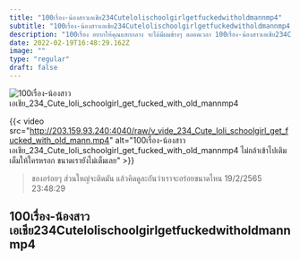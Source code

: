 ```yaml
---
title: "100เรื่อง-น้องสาวเอเชีย234Cutelolischoolgirlgetfuckedwitholdmannmp4"
subtitle: "100เรื่อง-น้องสาวเอเชีย234Cutelolischoolgirlgetfuckedwitholdmannmp4 เป็นคนถูกรักว่ายากแล้ว เป็นคนถูกหวยยากกว่าอีก"
description: "100เรื่อง อยากให้คุณแสกกลาง จะได้มีผมข้างๆ ตลอดเวลา 100เรื่อง-น้องสาวเอเชีย234Cutelolischoolgirlgetfuckedwitholdmannmp4 19/2/2565 23:48:29"
date: 2022-02-19T16:48:29.162Z
image: ""
type: "regular"
draft: false
---
```


![100เรื่อง-น้องสาวเอเชีย_234_Cute_loli_schoolgirl_get_fucked_with_old_mannmp4](http://203.159.93.240:4040/raw/v_vide_234_Cute_loli_schoolgirl_get_fucked_with_old_mann.jpg)

{{< video src="http://203.159.93.240:4040/raw/v_vide_234_Cute_loli_schoolgirl_get_fucked_with_old_mann.mp4" alt="100เรื่อง-น้องสาวเอเชีย_234_Cute_loli_schoolgirl_get_fucked_with_old_mannmp4 ไม่กล้าเข้าไปเติมเต็มให้ใครหรอก ขนาดเรายังไม่เต็มเลย" >}}


> ของอร่อยๆ ส่วนใหญ่จะติดมัน แล้วคิดดูละกันว่าเราจะอร่อยขนาดไหน 19/2/2565 23:48:29

## 100เรื่อง-น้องสาวเอเชีย234Cutelolischoolgirlgetfuckedwitholdmannmp4
